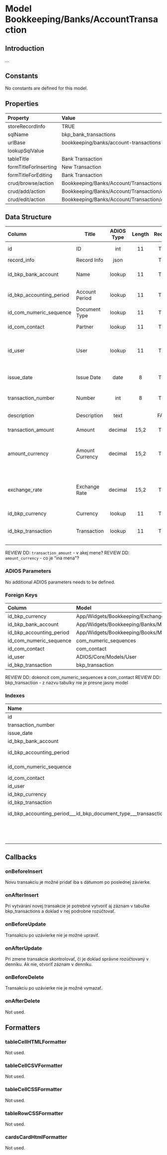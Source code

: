 # Model Bookkeeping/Banks/AccountTransaction

## Introduction

...

## Constants

No constants are defined for this model.

## Properties

| Property              | Value                                           |
| :-------------------- | :---------------------------------------------- |
| storeRecordInfo       | TRUE                                            |
| sqlName               | bkp_bank_transactions                           |
| urlBase               | bookkeeping/banks/account-transactions          |
| lookupSqlValue        |                                                 |
| tableTitle            | Bank Transaction                                |
| formTitleForInserting | New Transaction                                 |
| formTitleForEditing   | Bank Transaction                                |
| crud/browse/action    | Bookkeeping/Banks/Account/Transactions          |
| crud/add/action       | Bookkeeping/Banks/Account/Transaction/AddOrEdit |
| crud/edit/action      | Bookkeeping/Banks/Account/Transaction/AddOrEdit |

## Data Structure

| Column                   | Title           | ADIOS Type | Length | Required | Notes                                         |
| :----------------------- | --------------- | :--------: | :----: | :------: | :-------------------------------------------- |
| id                       | ID              |    int     |   11   |   TRUE   | Unique record ID                          |
| record_info              | Record Info     |    json    |        |   TRUE   |                                               |
| id_bkp_bank_account      | Name            |   lookup   |   11   |   TRUE   | ID bankového účtu                             |
| id_bkp_accounting_period | Account Period  |   lookup   |   11   |   TRUE   | ID účtovného obdobia                          |
| id_com_numeric_sequence  | Document Type   |   lookup   |   11   |   TRUE   | ID číselnej rady                              |
| id_com_contact           | Partner         |   lookup   |   11   |   TRUE   | ID kontaktu                                   |
| id_user                  | User            |   lookup   |   11   |   TRUE   | ID užívateľa, ktorý doklad vystavil           |
| issue_date               | Issue Date      |    date    |   8    |   TRUE   | Dátum vystavenia dokladu                      |
| transaction_number       | Number          |    int     |   8    |   TRUE   | Poradové číslo dokladu                        |
| description              | Description     |    text    |        |  FALSE   | Popis dokladu                                 |
| transaction_amount       | Amount          |  decimal   |  15,2  |   TRUE   | Suma transakcie                               |
| amount_currency          | Amount Currency |  decimal   |  15,2  |   TRUE   | Celková suma transakcie v inej mene           |
| exchange_rate            | Exchange Rate   |  decimal   |  15,2  |   TRUE   | Kurz meny voči hlavnej mene účtovného obdobia |
| id_bkp_currency          | Currency        |   lookup   |   11   |   TRUE   | ID meny                                       |
| id_bkp_transaction       | Transaction     |   lookup   |   11   |   TRUE   | ID v denníku hlavnej knihy                    |

REVIEW DD: `transaction_amount` - v akej mene?
REVIEW DD: `amount_currency` - co je "ina mena"?

### ADIOS Parameters

No additional ADIOS parameters needs to be defined.

### Foreign Keys

| Column                   | Model                                                 | Relation | OnUpdate | OnDelete |
| :----------------------- | :---------------------------------------------------- | :------: | -------- | -------- |
| id_bkp_currency          | App/Widgets/Bookkeeping/ExchangeRate/Models/Currency  |   1:N    | Cascade  | Restrict |
| id_bkp_bank_account      | App/Widgets/Bookkeeping/Banks/Models/Account          |   1:N    | Cascade  | Restrict |
| id_bkp_accounting_period | App/Widgets/Bookkeeping/Books/Models/AccountingPeriod |   1:N    | Cascade  | Restrict |
| id_com_numeric_sequence  | com_numeric_sequences                                 |   1:N    | Cascade  | Restrict |
| id_com_contact           | com_contact                                           |   1:N    | Cascade  | Restrict |
| id_user                  | ADIOS/Core/Models/User                                |   1:N    | Cascade  | Restrict |
| id_bkp_transaction       | bkp_transaction                                       |   1:N    | Cascade  | Restrict |

REVIEW DD: dokoncit com_numeric_sequences a com_contact
REVIEW DD: bkp_transaction - z nazvu tabulky nie je presne jasny model

### Indexes

| Name                                                                  |  Type   |               Column + Order |
| :-------------------------------------------------------------------- | :-----: | ---------------------------: |
| id                                                                    | PRIMARY |                       id ASC |
| transaction_number                                                    |  INDEX  |       transaction_number ASC |
| issue_date                                                            |  INDEX  |               issue_date ASC |
| id_bkp_bank_account                                                   |  INDEX  |      id_bkp_bank_account ASC |
| id_bkp_accounting_period                                              |  INDEX  | id_bkp_accounting_period ASC |
| id_com_numeric_sequence                                               |  INDEX  |  id_com_numeric_sequence ASC |
| id_com_contact                                                        |  INDEX  |           id_com_contact ASC |
| id_user                                                               |  INDEX  |                  id_user ASC |
| id_bkp_currency                                                       |  INDEX  |          id_bkp_currency ASC |
| id_bkp_transaction                                                    |  INDEX  |       id_bkp_transaction ASC |
| id_bkp_accounting_period___id_bkp_document_type___transasction_number | UNIQUE  | id_bkp_accounting_period ASC |
|                                                                       |         |     id_bkp_document_type ASC |
|                                                                       |         |      transasction_number ASC |

## Callbacks

### onBeforeInsert

Novu transakciu je možné pridať iba s dátumom po poslednej závierke. 

### onAfterInsert

Pri vytváraní novej transakcie je potrebné vytvoriť aj záznam v tabuľke bkp_transactions a doklad v nej podrobne rozúčtovať.

### onBeforeUpdate

Transakciu po uzávierke nie je možné upraviť.

### onAfterUpdate

Pri zmene transakcie skontrolovať, či je doklad správne rozúčtovaný v denníku. Ak nie, otvoriť záznam v denníku.

### onBeforeDelete

Transakciu po uzávierke nie je možné vymazať.

### onAfterDelete

Not used.

## Formatters

### tableCellHTMLFormatter

Not used.

### tableCellCSVFormatter

Not used.

### tableCellCSSFormatter

Not used.

### tableRowCSSFormatter

Not used.

### cardsCardHtmlFormatter

Not used.
